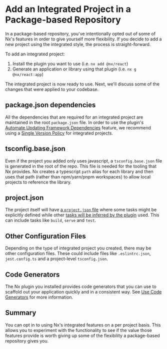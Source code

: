 # Add an Integrated Project in a Package-based Repository

In a package-based repository, you've intentionally opted out of some of Nx's features in order to give yourself more flexibility. If you decide to add a new project using the integrated style, the process is straight-forward.

To add an integrated project:

1. Install the plugin you want to use (i.e. `nx add @nx/react`)
2. Generate an application or library using that plugin (i.e. `nx g @nx/react:app`)

The integrated project is now ready to use. Next, we'll discuss some of the changes that were applied to your codebase.

## package.json dependencies

All the dependencies that are required for an integrated project are maintained in the root `package.json` file. In order to use the plugin's [Automate Updating Framework Dependencies](/features/automate-updating-dependencies) feature, we recommend using a [Single Version Policy](/concepts/more-concepts/dependency-management#single-version-policy) for integrated projects.

## tsconfig.base.json

Even if the project you added only uses javascript, a `tsconfig.base.json` file is generated in the root of the repo. This file is needed for the tooling that Nx provides. Nx creates a typescript `path` alias for each library and then uses that path (rather than npm/yarn/pnpm workspaces) to allow local projects to reference the library.

## project.json

The project itself will have [a `project.json` file](/reference/project-configuration#project-level-configuration-files) where some tasks might be explicitly defined while other [tasks will be inferred by the plugin](/concepts/inferred-tasks) used. This can include tasks like `build`, `serve` and `test`.

## Other Configuration Files

Depending on the type of integrated project you created, there may be other configuration files. These could include files like `.eslintrc.json`, `jest.config.ts` and a project-level `tsconfig.json`.

## Code Generators

The Nx plugin you installed provides code generators that you can use to scaffold out your application quickly and in a consistent way. See [Use Code Generators](/features/generate-code) for more information.

## Summary

You can opt in to using Nx's integrated features on a per project basis. This allows you to experiment with the functionality to see if the value those features provide is worth giving up some of the flexibility a package-based repository gives you.
